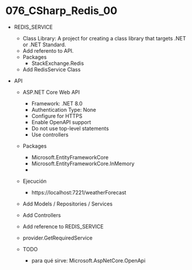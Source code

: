 # 076_CSharp_Redis_00

- REDIS_SERVICE 
	- Class Library: A project for creating a class library that targets .NET or .NET Standard.
	- Add referento to API.
	- Packages 
		- StackExchange.Redis
	- Add RedisService Class
	
	
- API 
	- ASP.NET Core Web API 
		- Framework: .NET 8.0
		- Authentication Type: None
		- Configure for HTTPS
		- Enable OpenAPI support
		- Do not use top-level statements
		- Use controllers
		
	- Packages 
		- Microsoft.EntityFrameworkCore
		- Microsoft.EntityFrameworkCore.InMemory
		- 
	- Ejecución
		- https://localhost:7221/weatherForecast
		
	- Add Models / Repositories / Services
	- Add Controllers
	- Add reference to REDIS_SERVICE
		
	- provider.GetRequiredService	

	- TODO
		- para qué sirve: Microsoft.AspNetCore.OpenApi 
		
		

	